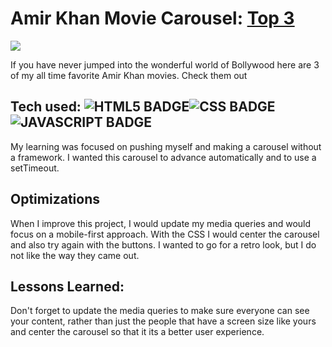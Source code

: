 # Amir Khan Movie Carousel: <a href="https://shavonharris-dev.github.io/Bollywood-Carousel/" target="_blank">Top 3</a>
<a href="https://poke-matchcards.netlify.app/" target="_blank"><img src="https://media.giphy.com/media/z6FcuMmnXhqPXj90I1/giphy.gif" /></a>

If you have never jumped into the wonderful world of Bollywood here are 3 of my all time favorite Amir Khan movies. Check them out

## Tech used: ![HTML5 BADGE](https://img.shields.io/static/v1?label=|&message=HTML5&color=23555f&style=plastic&logo=html5)![CSS BADGE](https://img.shields.io/static/v1?label=|&message=CSS3&color=285f65&style=plastic&logo=css3)![JAVASCRIPT BADGE](https://img.shields.io/static/v1?label=|&message=JAVASCRIPT&color=3c7f5d&style=plastic&logo=javascript)

My learning was focused on pushing myself and making a carousel without a framework. I wanted this carousel to advance automatically and to use a setTimeout. 

## Optimizations
When I improve this project, I would update my media queries and would focus on a mobile-first approach. With the CSS I would center the carousel and also try again with the buttons. I wanted to go for a retro look, but I do not like the way they came out. 

## Lessons Learned:

Don't forget to update the media queries to make sure everyone can see your content, rather than just the people that have a screen size like yours and center the carousel so that it its a better user experience. 



